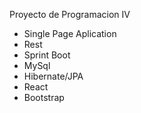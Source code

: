 Proyecto de Programacion IV
* Single Page Aplication
* Rest
* Sprint Boot
* MySql
* Hibernate/JPA
* React
* Bootstrap
